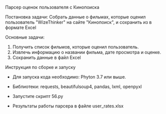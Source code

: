 Парсер оценок пользователя с Кинопоиска

Постановка задачи: 
Собрать данные о фильмах, которые оценил пользователь "WizeThinker" на сайте "Кинопоиск",
и сохранить из в формате Excel

Основные задачи:
1. Получить список фильмов, которые оценил пользователь.
2. Извлечь информацию о названии фильма, дате просмотра и оценке.
3. Сохранить данные в файл Excel

Инструкция по сборке и запуску

- Для запуска кода необходимо: Phyton 3.7 или выше.
- Библиотеки: requests, beautifulsoup4, pandas, lxml, openpyxl

- Запустите скрипт 56.py
- Результаты работы парсера в файле user_rates.xlsx


